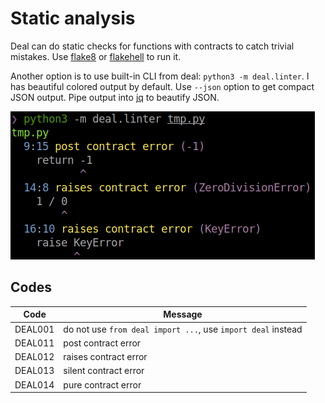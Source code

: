 # Static analysis

Deal can do static checks for functions with contracts to catch trivial mistakes. Use [flake8](http://flake8.pycqa.org) or [flakehell](https://github.com/life4/flakehell) to run it.

Another option is to use built-in CLI from deal: `python3 -m deal.linter`. I has beautiful colored output by default. Use `--json` option to get compact JSON output. Pipe output into [jq](https://stedolan.github.io/jq/) to beautify JSON.

![](../assets/linter.png)

## Codes

| Code    | Message               |
| ------- | --------------------- |
| DEAL001 | do not use `from deal import ...`, use `import deal` instead |
| DEAL011 | post contract error   |
| DEAL012 | raises contract error |
| DEAL013 | silent contract error |
| DEAL014 | pure contract error   |
